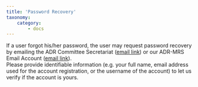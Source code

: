 ```yaml
---
title: 'Password Recovery'
taxonomy:
    category:
        - docs
---
```


If a user forgot his/her password, the user may request password recovery by emailing the ADR Committee Secretariat ([email link](mailto:denradrcom@gmail.com)) or our ADR-MRS Email Account ([email link](mailto:adrmrs.denr@gmail.com)).</br>
Please provide identifiable information (e.g. your full name, email address used for the account registration, or the username of the account) to let us verify if the account is yours.   
